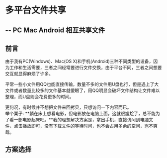 # 多平台文件共享
## -- PC Mac Android 相互共享文件

## 前言

由于我有PC(Windows)、Mac(OS X)和手机(Android)三种不同类型的设备，因为工作和生活需要，三者之间经常要进行文件交换，由于平台不同，三者之间想要交互就显得麻烦了许多。

平常一些小文件用QQ也能直接传输，数量不多的文件用U盘也行，但是遇上了大文件或者数量比较多的文件基本就傻眼了，用QQ明显会破坏文件结构让文件难以整理，而U盘则会花费更多的时间。

更何况，有时候并不想把文件来回拷贝，只想访问一下内容而已。<br/>
举个栗子: **躺在床上想看电影，但电影放在电脑上面，这就很尴尬了，总不能为了看一部电影起床吧。**我的理想解决方案是，拿出手机，直接访问到电脑文件，点击播放即可，没有下载文件的等待时间，也不会占用多余的空间，岂不爽哉。

## 方案选择

